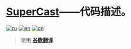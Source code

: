 # <ins>SuperCast</ins>——代码描述。

[![ru](https://img.shields.io/badge/lang-ru-blue.svg)](https://github.com/i-rick-y/SuperCast/blob/prime/CODEDESCRIPTIONs/CODEDESCRIPTION.md)
[![en](https://img.shields.io/badge/lang-en-green.svg)](https://github.com/i-rick-y/SuperCast/blob/prime/CODEDESCRIPTIONs/CODEDESCRIPTION_Translated/CODEDESCRIPTION.en.md)
[![cn](https://img.shields.io/badge/lang-cn-red.svg)](https://github.com/i-rick-y/SuperCast/blob/prime/CODEDESCRIPTIONs/CODEDESCRIPTION_Translated/CODEDESCRIPTION.cn.md)
> 使用 **[谷歌翻译](https://translate.google.com)**